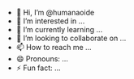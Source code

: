 - 👋 Hi, I’m @humanaoide
- 👀 I’m interested in ...
- 🌱 I’m currently learning ...
- 💞️ I’m looking to collaborate on ...
- 📫 How to reach me ...
- 😄 Pronouns: ...
- ⚡ Fun fact: ...

<!---
humanaoide/humanaoide is a ✨ special ✨ repository because its `README.md` (this file) appears on your GitHub profile.
You can click the Preview link to take a look at your changes.
--->
